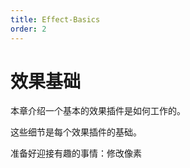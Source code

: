 ```yaml
---
title: Effect-Basics
order: 2
---
```


# 效果基础

本章介绍一个基本的效果插件是如何工作的。

这些细节是每个效果插件的基础。

准备好迎接有趣的事情：修改像素
